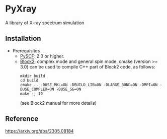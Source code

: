 PyXray
===============================================

A library of X-ray spectrum simulation

Installation
------------

* Prerequisites
    - [PySCF](https://github.com/pyscf/pyscf): 2.0 or higher.
    - [Block2](https://github.com/block-hczhai/block2-preview): complex mode and general spin mode. cmake (version >= 3.0) can be used to compile C++ part of Block2 code, as follows:
        ```
        mkdir build
        cd build
        cmake .. -DUSE_MKL=ON -DBUILD_LIB=ON -DLARGE_BOND=ON -DMPI=ON -DUSE_COMPLEX=ON -DUSE_SG=ON
        make -j 10
        ```
        (see Block2 manual for more details)

Reference
------------
https://arxiv.org/abs/2305.08184
